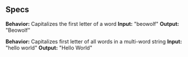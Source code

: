 ## Specs


**Behavior:** Capitalizes the first letter of a word
**Input:** "beowolf"
**Output:** "Beowolf"

**Behavior:** Capitalizes first letter of all words in a multi-word string
**Input:** "hello world"
**Output:** "Hello World"
